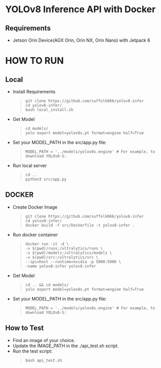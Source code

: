# YOLOv8 Inference API with Docker
## Requirements
* Jetson Orin Device(AGX Orin, Orin NX, Orin Nano) with Jetpack 6
# HOW TO RUN
## Local
* Install Requirements
    > ```
    > git clone https://github.com/suffolk066/yolov8-infer
    > cd yolov8-infer/
    > bash local_install.sh
    > ```
* Get Model
    > ```
    > cd models/
    > yolo export model=yolov8s.pt format=engine half=True
    > ```
* Set your MODEL_PATH in the src/app.py file:
    > ```
    > MODEL_PATH = '../models/yolov8s.engine' # For example, to download YOLOv8-S:
    > ```
* Run local server
    > ```
    > cd ..
    > python3 src/app.py
    > ```
## DOCKER
* Create Docker Image
    > ```
    > git clone https://github.com/suffolk066/yolov8-infer
    > cd yolov8-infer/
    > docker build -f src/Dockerfile -t yolov8-infer .
    > ```
* Run docker container
    > ```
    > docker run -it -d \
    > -v $(pwd)/runs:/ultralytics/runs \
    > -v $(pwd)/models:/ultralytics/models \
    > -v $(pwd)/src:/ultralytics/src \
    > --ipc=host --runtime=nvidia -p 5000:5000 \
    > -name yolov8-infer yolov8-infer
    > ```
* Get Model
    > ```
    > cd .. && cd models/
    > yolo export model=yolov8s.pt format=engine half=True
    > ```
* Set your MODEL_PATH in the src/app.py file:
    > ```
    > MODEL_PATH = '../models/yolov8s.engine' # For example, to download YOLOv8-S:
    > ```
## How to Test
* Find an image of your choice.
* Update the IMAGE_PATH in the ./api_test.sh script.
* Run the test script:
    > ```
    > bash api_test.sh
    > ```